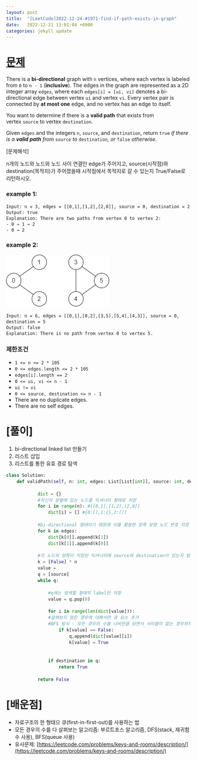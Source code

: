 ```yaml
---
layout: post
title:  "[LeetCode]2022-12-24-#1971-find-if-path-exists-in-graph"
date:   2022-12-21 13:01:04 +0900
categories: jekyll update
---
```


# [문제](https://leetcode.com/problems/find-if-path-exists-in-graph/)

There is a **bi-directional** graph with `n` vertices, where each vertex is labeled from `0` to `n - 1` (**inclusive**). The edges in the graph are represented as a 2D integer array `edges`, where each `edges[i] = [ui, vi]` denotes a bi-directional edge between vertex `ui` and vertex `vi`. Every vertex pair is connected by **at most one** edge, and no vertex has an edge to itself.

You want to determine if there is a **valid path** that exists from vertex `source` to vertex `destination`.

Given `edges` and the integers `n`, `source`, and `destination`, return `true` *if there is a **valid path** from* `source` *to* `destination`*, or* `false` *otherwise.*

[문제해석]

n개의 노드와 노드와 노드 사이 연결인 edge가 주어지고, source(시작점)와 destination(목적지)가 주어졌을때 시작점에서 목적지로 갈 수 있는지 True/False로 리턴하시오.

### example 1:

```
Input: n = 3, edges = [[0,1],[1,2],[2,0]], source = 0, destination = 2
Output: true
Explanation: There are two paths from vertex 0 to vertex 2:
- 0 → 1 → 2
- 0 → 2
```

### example 2:

![find-path.png](./find-path.png)

```
Input: n = 6, edges = [[0,1],[0,2],[3,5],[5,4],[4,3]], source = 0, destination = 5
Output: false
Explanation: There is no path from vertex 0 to vertex 5.
```

### 제한조건

- `1 <= n <= 2 * 105`
- `0 <= edges.length <= 2 * 105`
- `edges[i].length == 2`
- `0 <= ui, vi <= n - 1`
- `ui != vi`
- `0 <= source, destination <= n - 1`
- There are no duplicate edges.
- There are no self edges.

# [풀이]

1. bi-directional linked list 만들기
2. 리스트 삽입
3. 리스트를 통한 유효 경로 탐색

```python
class Solution:
    def validPath(self, n: int, edges: List[List[int]], source: int, destination: int) -> bool:
			
			dict = {}
			#자신의 양옆에 있는 노드를 딕셔너리 형태로 저장
			for i in range(n): #[[0,1],[1,2],[2,0]]
				dict[i] = [] #{0:[],1:{},2:[]]

			#bi-directional 형태이기 때문에 이를 활용한 양쪽 방향 노드 번호 저장
			for k in edges:
				dict[k[0]].append(k[1])
				dict[k[1]].append(k[0]]

			#각 노드의 양쪽이 저장된 딕셔너리에 source와 destination이 있는지 탐색
			k = [False] * n
			value = 
			q = [source]
			while q:
				
				#q에는 탐색할 형태의 label만 저장
				value = q.pop(0)

				for i in range(len(dict[value])):
				#살펴보지 않은 경우에 대해서만 큐 요소 추가
				#BFS 방식 - 모든 경우의 수를 너비만큼 보면서 사이클이 없는 경우까지 탐색가능
					if k[value] == False:
						q,append(dict[value][i])
						k[value] = True

				
				if destination in q:
					return True

			return False
```

# [배운점]

- 자료구조의 한 형태으 큐(first-in-first-out)를 사용하는 법
- 모든 경우의 수를 다 살펴보는 알고리즘: 부르트포스 알고리즘, DFS(stack, 재귀함수 사용), BFS(queue 사용)
- 유사문제: [https://leetcode.com/problems/keys-and-rooms/description/](https://leetcode.com/problems/keys-and-rooms/description/)

